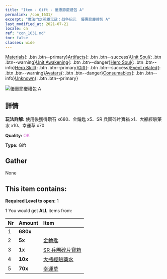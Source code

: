 ```yaml
---
title: "Item - Gift - 優惠節慶禮包 A"
permalink: /con_1631/
excerpt: "魔法门之英雄无敌：战争纪元  優惠節慶禮包 A"
last_modified_at: 2021-07-21
locale: cn
ref: "con_1631.md"
toc: false
classes: wide
---
```

 [Materials](/ItemsCN/){: .btn .btn--primary}[Artifacts](/ItemsCN/Artifacts/){: .btn .btn--success}[Unit Soul](/ItemsCN/UnitSoul/){: .btn .btn--warning}[Unit Awakening](/ItemsCN/UnitAwakening/){: .btn .btn--danger}[Hero Soul](/ItemsCN/HeroSoul/){: .btn .btn--info}[Hero Skill](/ItemsCN/HeroSkill/){: .btn .btn--primary}[Gift](/ItemsCN/Gift/){: .btn .btn--success}[Event related](/ItemsCN/Events/){: .btn .btn--warning}[Avatars](/ItemsCN/Avatars/){: .btn .btn--danger}[Consumables](/ItemsCN/Consumables/){: .btn .btn--info}[Unknown](/ItemsCN/Unknown/){: .btn .btn--primary}

 ![優惠節慶禮包 A](/images/t/i_907247.png)

## 詳情
 **玩法詳解:** 使用後獲得鑽石 x680、金鑰匙 x5、SR 兵團碎片寶箱 x1、大瓶經驗藥水 x10、幸運草 x70

 **Quality:** <span style="color: #DA70D6">OK</span>

 **Type:** Gift

## Gather

  None

## This item contains:

 **Required Level to open:** 1

 1 You would get **ALL** items  from:

  | Nr | Amount |     Item    |
  |:---|:-------|:------------|
  | 1 |  **680x** | <i class="fas fa-gem"/> |  | 
  | 2 |  **5x** | [金鑰匙](/cn/Items/con_783/) |  | 
  | 3 |  **1x** | [SR 兵團碎片寶箱](/cn/Items/con_1597/) |  | 
  | 4 |  **10x** | [大瓶經驗藥水](/cn/Items/con_702/) |  | 
  | 5 |  **70x** | [幸運草](/cn/Items/con_537/) |  | 
